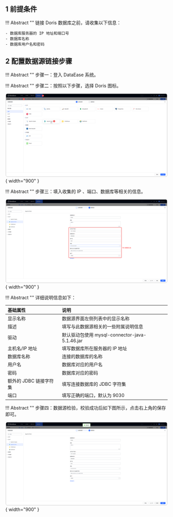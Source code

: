## 1 前提条件

!!! Abstract ""
    链接 Doris 数据库之前，请收集以下信息：

    - 数据库服务器的 IP 地址和端口号
    - 数据库名称
    - 数据库用户名和密码

## 2 配置数据源链接步骤

!!! Abstract ""
    步骤一：登入 DataEase 系统。

!!! Abstract ""
    步骤二：按照以下步骤，选择 Doris 图标。

![Doris](../../img/datasource_configuration/选择Doris.png){ width="900" }

!!! Abstract ""
    步骤三：填入收集的 IP 、端口、数据库等相关的信息。

![Doris](../../img/datasource_configuration/Doris链接信息.png){ width="900" }

!!! Abstract ""
    详细说明信息如下：

| 基础属性             | 说明                                      |
|:-----------------|:----------------------------------------|
| 显示名称             | 数据源界面左侧列表中的显示名称                         |   
| 描述               | 填写与此数据源相关的一些附属说明信息                      |
| 驱动               | 默认驱动包使用 mysql-connector-java-5.1.46.jar |
| 主机名/IP 地址        | 填写数据库所在服务器的 IP 地址                       |
| 数据库名称            | 连接的数据库的名称                               |
| 用户名              | 数据库对应的用户名                               |
| 密码               | 数据库对应的密码                                |
| 额外的 JDBC 链接字符集   | 填写连接数据库的 JDBC 字符集                       |
| 端口               | 填写正确的端口，默认为 9030                        |

!!! Abstract ""
    步骤四：数据源检验，校验成功后如下图所示，点击右上角的保存即可。

![Doris](../../img/datasource_configuration/Doris校验成功.png){ width="900" }

